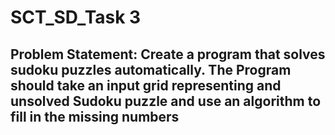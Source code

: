 # SCT_SD_Task 3
## Problem Statement: Create a program that solves sudoku puzzles automatically. The Program should take an input grid representing and unsolved Sudoku puzzle and use an algorithm to fill in the missing numbers
